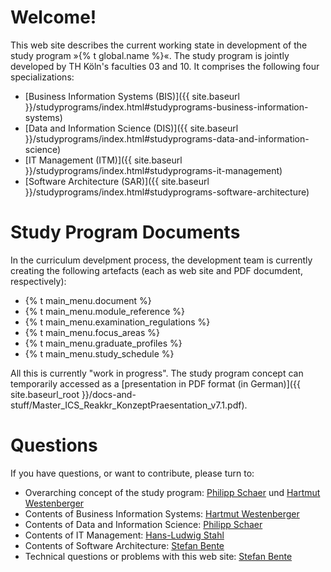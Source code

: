 # Welcome!

This web site describes the current working state in development of the study program »{% t global.name %}«. The
study program is jointly developed by TH Köln's faculties 03 and 10. It comprises the following four specializations:

* [Business Information Systems (BIS)]({{ site.baseurl }}/studyprograms/index.html#studyprograms-business-information-systems)
* [Data and Information Science (DIS)]({{ site.baseurl }}/studyprograms/index.html#studyprograms-data-and-information-science)
* [IT Management (ITM)]({{ site.baseurl }}/studyprograms/index.html#studyprograms-it-management)
* [Software Architecture (SAR)]({{ site.baseurl }}/studyprograms/index.html#studyprograms-software-architecture)


# Study Program Documents

In the curriculum develpment process, the development team is currently creating the following artefacts (each as web 
site and PDF documdent, respectively):  

* {% t main_menu.document %} 
* {% t main_menu.module_reference %} 
* {% t main_menu.examination_regulations %} 
* {% t main_menu.focus_areas %} 
* {% t main_menu.graduate_profiles %} 
* {% t main_menu.study_schedule %} 

All this is currently "work in progress". The study program concept can temporarily accessed as a 
[presentation in PDF format (in German)]({{ site.baseurl_root }}/docs-and-stuff/Master_ICS_Reakkr_KonzeptPraesentation_v7.1.pdf).

# Questions
	
If you have questions, or want to contribute, please turn to:

* Overarching concept of the study program: [Philipp Schaer](mailto:philipp.schaer@th-koeln.de) und [Hartmut Westenberger](mailto:hartmut.westenberger@th-koeln.de)
* Contents of Business Information Systems: [Hartmut Westenberger](mailto:hartmut.westenberger@th-koeln.de)
* Contents of Data and Information Science: [Philipp Schaer](mailto:philipp.schaer@th-koeln.de) 
* Contents of IT Management: [Hans-Ludwig Stahl](mailto:hans.stahl@th-koeln.de)
* Contents of Software Architecture: [Stefan Bente](mailto:stefan.bente@th-koeln.de) 
* Technical questions or problems with this web site: [Stefan Bente](mailto:stefan.bente@th-koeln.de) 
